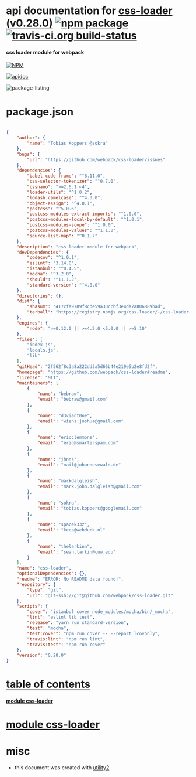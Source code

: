 # api documentation for  [css-loader (v0.28.0)](https://github.com/webpack/css-loader#readme)  [![npm package](https://img.shields.io/npm/v/npmdoc-css-loader.svg?style=flat-square)](https://www.npmjs.org/package/npmdoc-css-loader) [![travis-ci.org build-status](https://api.travis-ci.org/npmdoc/node-npmdoc-css-loader.svg)](https://travis-ci.org/npmdoc/node-npmdoc-css-loader)
#### css loader module for webpack

[![NPM](https://nodei.co/npm/css-loader.png?downloads=true)](https://www.npmjs.com/package/css-loader)

[![apidoc](https://npmdoc.github.io/node-npmdoc-css-loader/build/screen-capture.buildNpmdoc.browser._2Fhome_2Ftravis_2Fbuild_2Fnpmdoc_2Fnode-npmdoc-css-loader_2Ftmp_2Fbuild_2Fapidoc.html.png)](https://npmdoc.github.io/node-npmdoc-css-loader/build..beta..travis-ci.org/apidoc.html)

![package-listing](https://npmdoc.github.io/node-npmdoc-css-loader/build/screen-capture.npmPackageListing.svg)



# package.json

```json

{
    "author": {
        "name": "Tobias Koppers @sokra"
    },
    "bugs": {
        "url": "https://github.com/webpack/css-loader/issues"
    },
    "dependencies": {
        "babel-code-frame": "^6.11.0",
        "css-selector-tokenizer": "^0.7.0",
        "cssnano": ">=2.6.1 <4",
        "loader-utils": "^1.0.2",
        "lodash.camelcase": "^4.3.0",
        "object-assign": "^4.0.1",
        "postcss": "^5.0.6",
        "postcss-modules-extract-imports": "^1.0.0",
        "postcss-modules-local-by-default": "^1.0.1",
        "postcss-modules-scope": "^1.0.0",
        "postcss-modules-values": "^1.1.0",
        "source-list-map": "^0.1.7"
    },
    "description": "css loader module for webpack",
    "devDependencies": {
        "codecov": "^1.0.1",
        "eslint": "3.14.0",
        "istanbul": "^0.4.5",
        "mocha": "^3.2.0",
        "should": "^11.1.2",
        "standard-version": "^4.0.0"
    },
    "directories": {},
    "dist": {
        "shasum": "417cfa9789f8cde59a30ccbf3e4da7a806889bad",
        "tarball": "https://registry.npmjs.org/css-loader/-/css-loader-0.28.0.tgz"
    },
    "engines": {
        "node": ">=0.12.0 || >=4.3.0 <5.0.0 || >=5.10"
    },
    "files": [
        "index.js",
        "locals.js",
        "lib"
    ],
    "gitHead": "2f562f8c3a8a222dd3a5d66b44e219e5b2e8fd2f",
    "homepage": "https://github.com/webpack/css-loader#readme",
    "license": "MIT",
    "maintainers": [
        {
            "name": "bebraw",
            "email": "bebraw@gmail.com"
        },
        {
            "name": "d3viant0ne",
            "email": "wiens.joshua@gmail.com"
        },
        {
            "name": "ericclemmons",
            "email": "eric@smarterspam.com"
        },
        {
            "name": "jhnns",
            "email": "mail@johannesewald.de"
        },
        {
            "name": "markdalgleish",
            "email": "mark.john.dalgleish@gmail.com"
        },
        {
            "name": "sokra",
            "email": "tobias.koppers@googlemail.com"
        },
        {
            "name": "spacek33z",
            "email": "kees@webduck.nl"
        },
        {
            "name": "thelarkinn",
            "email": "sean.larkin@cuw.edu"
        }
    ],
    "name": "css-loader",
    "optionalDependencies": {},
    "readme": "ERROR: No README data found!",
    "repository": {
        "type": "git",
        "url": "git+ssh://git@github.com/webpack/css-loader.git"
    },
    "scripts": {
        "cover": "istanbul cover node_modules/mocha/bin/_mocha",
        "lint": "eslint lib test",
        "release": "yarn run standard-version",
        "test": "mocha",
        "test:cover": "npm run cover -- --report lcovonly",
        "travis:lint": "npm run lint",
        "travis:test": "npm run cover"
    },
    "version": "0.28.0"
}
```



# <a name="apidoc.tableOfContents"></a>[table of contents](#apidoc.tableOfContents)

#### [module css-loader](#apidoc.module.css-loader)



# <a name="apidoc.module.css-loader"></a>[module css-loader](#apidoc.module.css-loader)



# misc
- this document was created with [utility2](https://github.com/kaizhu256/node-utility2)

